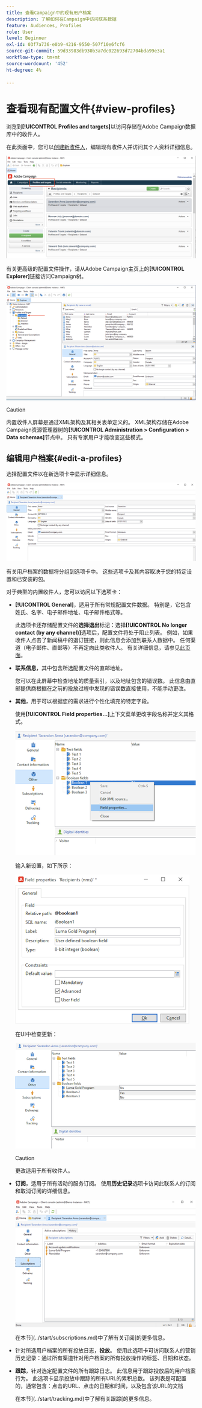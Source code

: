```yaml
---
title: 查看Campaign中的现有用户档案
description: 了解如何在Campaign中访问联系数据
feature: Audiences, Profiles
role: User
level: Beginner
exl-id: 03f7a736-e0b9-4216-9550-507f10e6fcf6
source-git-commit: 59d33983db930b3a7dc022693d72704bda99e3a1
workflow-type: tm+mt
source-wordcount: '452'
ht-degree: 4%

---
```


# 查看现有配置文件{#view-profiles}

浏览到&#x200B;**[!UICONTROL Profiles and targets]**&#x200B;以访问存储在Adobe Campaign数据库中的收件人。

在此页面中，您可以[创建新收件人](create-profiles.md)，编辑现有收件人并访问其个人资料详细信息。

![](assets/profiles-and-targets.png)

有关更高级的配置文件操作，请从Adobe Campaign主页上的&#x200B;**[!UICONTROL Explorer]**&#x200B;链接访问Campaign树。

![](assets/recipients-in-explorer.png)


>[!CAUTION]
>
>内置收件人屏幕是通过XML架构及其相关表单定义的。 XML架构存储在Adobe Campaign资源管理器树的&#x200B;**[!UICONTROL Administration > Configuration > Data schemas]**&#x200B;节点中。 只有专家用户才能改变这些模式。
>

## 编辑用户档案{#edit-a-profiles}

选择配置文件以在新选项卡中显示详细信息。

![](assets/edit-a-profile.png)

有关用户档案的数据将分组到选项卡中。 这些选项卡及其内容取决于您的特定设置和已安装的包。

对于典型的内置收件人，您可以访问以下选项卡：

* **[!UICONTROL General]**，适用于所有常规配置文件数据。 特别是，它包含姓氏、名字、电子邮件地址、电子邮件格式等。

  此选项卡还存储配置文件的&#x200B;**选择退出**&#x200B;标记：选择&#x200B;**[!UICONTROL No longer contact (by any channel)]**&#x200B;选项后，配置文件将处于阻止列表。 例如，如果收件人点击了新闻稿中的退订链接，则此信息会添加到联系人数据中。 任何渠道（电子邮件、直邮等）不再定向此类收件人。 有关详细信息，请参见[此页面](../send/quarantines.md)。

* **联系信息**，其中包含所选配置文件的直邮地址。

  您可以在此屏幕中检查地址的质量索引，以及地址包含的错误数。 此信息由直邮提供商根据在之前的投放过程中发现的错误数直接使用，不能手动更改。

* **其他**，用于可以根据您的需求进行个性化填充的特定字段。

  使用&#x200B;**[!UICONTROL Field properties…]**&#x200B;上下文菜单更改字段名称并定义其格式。

  ![](assets/other-tab-field-properties.png)

  输入新设置，如下所示：

  ![](assets/change-field-properties.png)

  在UI中检查更新：

  ![](assets/other-tab-updated.png)


  >[!CAUTION]
  >更改适用于所有收件人。
  >


* **订阅**，适用于所有活动的服务订阅。 使用&#x200B;**历史记录**&#x200B;选项卡访问此联系人的订阅和取消订阅的详细信息。

  ![](assets/subscription-tab.png)

  在本节](../start/subscriptions.md)中了解有关订阅[的更多信息。

* 针对所选用户档案的所有投放日志，**投放**。 使用此选项卡可访问联系人的营销历史记录：通过所有渠道针对用户档案的所有投放操作的标签、日期和状态。


* **跟踪**，针对选定配置文件的所有跟踪日志。 此信息用于跟踪投放后的用户档案行为。 此选项卡显示投放中跟踪的所有URL的累积总数。 该列表是可配置的，通常包含：点击的URL、点击的日期和时间，以及包含该URL的文档

  在本节](../start/tracking.md)中了解有关跟踪[的更多信息。
